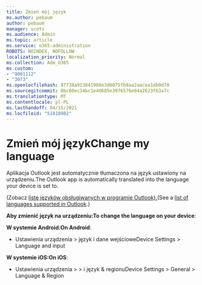 ```yaml
---
title: Zmień mój język
ms.author: pebaum
author: pebaum
manager: scotv
ms.audience: Admin
ms.topic: article
ms.service: o365-administration
ROBOTS: NOINDEX, NOFOLLOW
localization_priority: Normal
ms.collection: Adm_O365
ms.custom:
- "9001112"
- "3073"
ms.openlocfilehash: 87738a913841908e3d0075fb9aa2aacea1db0d70
ms.sourcegitcommit: 8bc60ec34bc1e40685e3976576e04a2623f63a7c
ms.translationtype: MT
ms.contentlocale: pl-PL
ms.lasthandoff: 04/15/2021
ms.locfileid: "51818982"
---
```

# <a name="change-my-language"></a><span data-ttu-id="817a6-102">Zmień mój język</span><span class="sxs-lookup"><span data-stu-id="817a6-102">Change my language</span></span>

<span data-ttu-id="817a6-103">Aplikacja Outlook jest automatycznie tłumaczona na język ustawiony na urządzeniu.</span><span class="sxs-lookup"><span data-stu-id="817a6-103">The Outlook app is automatically translated into the language your device is set to.</span></span> 

<span data-ttu-id="817a6-104">(Zobacz [listę języków obsługiwanych w programie Outlook).](https://acompli.helpshift.com/a/outlook/?s=general-questions&f=in-which-languages-is-your-app-translated)</span><span class="sxs-lookup"><span data-stu-id="817a6-104">(See a [list of languages supported in Outlook](https://acompli.helpshift.com/a/outlook/?s=general-questions&f=in-which-languages-is-your-app-translated).)</span></span> 

<span data-ttu-id="817a6-105">**Aby zmienić język na urządzeniu:**</span><span class="sxs-lookup"><span data-stu-id="817a6-105">**To change the language on your device**:</span></span> 

<span data-ttu-id="817a6-106">**W systemie Android:**</span><span class="sxs-lookup"><span data-stu-id="817a6-106">**On Android**:</span></span> 

- <span data-ttu-id="817a6-107">Ustawienia urządzenia > język i dane wejściowe</span><span class="sxs-lookup"><span data-stu-id="817a6-107">Device Settings > Language and input</span></span> 

<span data-ttu-id="817a6-108">**W systemie iOS:**</span><span class="sxs-lookup"><span data-stu-id="817a6-108">**On iOS**:</span></span> 

- <span data-ttu-id="817a6-109">Ustawienia urządzenia > > i język & regionu</span><span class="sxs-lookup"><span data-stu-id="817a6-109">Device Settings > General > Language & Region</span></span> 
